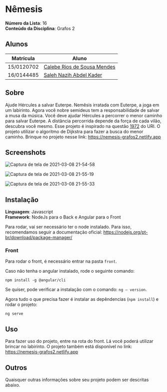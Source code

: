 # Nêmesis

**Número da Lista**: 16<br>
**Conteúdo da Disciplina**: Grafos 2<br>

## Alunos
|Matrícula | Aluno |
| -- | -- |
| 15/0120702  |  [Calebe Rios de Sousa Mendes](https://github.com/CalebeRios) |
| 16/0144485  |  [Saleh Nazih Abdel Kader](https://github.com/devsalula) |

## Sobre 
Ajude Hércules a salvar Euterpe. Nemêsis irratada com Euterpe, a joga em um labirinto. 
Agora você nobre semideus tem a responsabilidade de salvar a musa da música.
Você deve ajudar Hércules a percorrer o menor caminho para salvar Euterpe. 
A distância percorrida depende da força de cada vilão, descubra você mesmo.
Esse projeto é inspirado na questão [1972](https://www.urionlinejudge.com.br/judge/pt/problems/view/1972) do URI.
O projeto utilizar o algoritmo de Dijkstra para fazer a busca do menor caminho.
Brinque no projeto nesse link: https://nemesis-grafos2.netlify.app


## Screenshots
![Captura de tela de 2021-03-08 21-54-58](https://user-images.githubusercontent.com/35435199/110401837-194f3c80-8059-11eb-8fb4-ea632c869f03.png)

![Captura de tela de 2021-03-08 21-55-19](https://user-images.githubusercontent.com/35435199/110401874-2c620c80-8059-11eb-9bb8-b5f948f42e6c.png)

![Captura de tela de 2021-03-08 21-55-33](https://user-images.githubusercontent.com/35435199/110401893-371ca180-8059-11eb-9492-7b0d08972830.png)

## Instalação 
**Linguagem**: Javascript<br>
**Framework**: NodeJs para o Back e Angular para o Front<br>

Para rodar, vai ser necessário ter o node instalado. Para isso, recomendamos seguir a documentação oficial: https://nodejs.org/pt-br/download/package-manager/

### Front

Para rodar o front, é necessário entrar na pasta `front`.

Caso não tenha o angular instalado, rode o seguinte comando:

`npm install -g @angular/cli`

Se quiser, pode verificar a instalação com o comando: `ng — version`.

Agora tudo o que precisa fazer é instalar as depêndencias (`npm install`) e rodar o projeto:

`ng serve`

## Uso 
Para fazer uso do projeto, entre na rota do front. Lá você poderá utilizar brincar no labirinto.
O projeto também está disponível no link: https://nemesis-grafos2.netlify.app

## Outros 
Quaisquer outras informações sobre seu projeto podem ser descritas abaixo.
